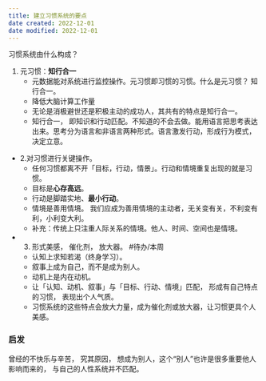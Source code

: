 ```yaml
---
title: 建立习惯系统的要点
date created: 2022-12-01
date modified: 2022-12-01
---
```


习惯系统由什么构成？
1. 元习惯：**知行合一**
	- 元数据能对系统进行监控操作。元习惯即习惯的习惯。什么是元习惯？ 知行合一。 
	- 降低大脑计算工作量
	- 无论是消极避世还是积极主动的成功人，其共有的特点是知行合一。
	- 知行合一， 即知识和行动匹配。不知道的不会去做。能用语言把思考表达出来。思考分为语言和非语言两种形式。语言激发行动，形成行为模式，决定立意。
- 2.对习惯进行关键操作。
	- 任何习惯都离不开「目标，行动，情景」。行动和情境重复出现的就是习惯。
	- 目标是**心存高远**。
	- 行动是脚踏实地、**最小行动**。
	- 情境是善用情境。 我们应成为善用情境的主动者，无关变有关，不利变有利，小利变大利。
	- 补充：传统上只注重人际关系的情境。他人、时间、空间也是情境。
- 3. 形式美感， 催化剂， 放大器。 #待办/本周 
	- 认知上求知若渴（终身学习）。
	- 叙事上成为自己，而不是成为别人。
	- 动机上是内在动机。
	- 让「认知、动机、叙事」与「目标、行动、情境」匹配， 形成有自己特点的习惯， 表现出个人气质。
	- 习惯系统的这些特点会放大力量，成为催化剂或放大器，让习惯更具个人美感。

### 启发
曾经的不快乐与辛苦， 究其原因， 想成为别人，这个“别人”也许是很多重要他人影响而来的， 与自己的人性系统并不匹配。